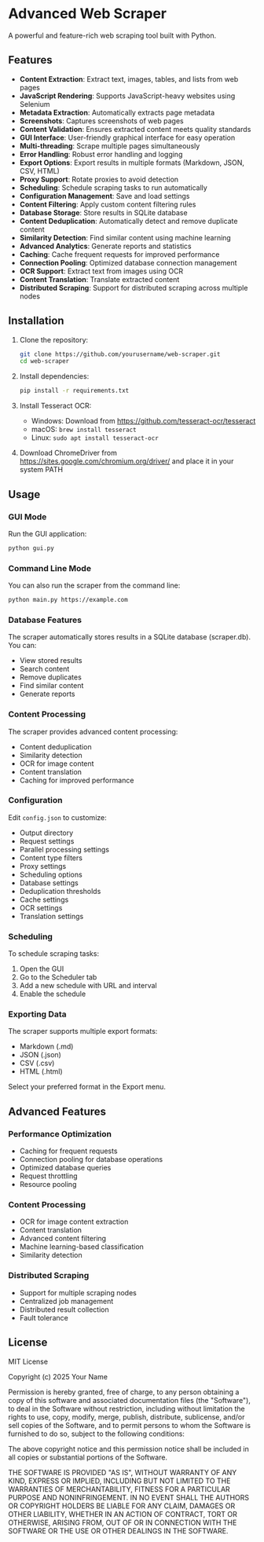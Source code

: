 # Advanced Web Scraper

A powerful and feature-rich web scraping tool built with Python.

## Features

- **Content Extraction**: Extract text, images, tables, and lists from web pages
- **JavaScript Rendering**: Supports JavaScript-heavy websites using Selenium
- **Metadata Extraction**: Automatically extracts page metadata
- **Screenshots**: Captures screenshots of web pages
- **Content Validation**: Ensures extracted content meets quality standards
- **GUI Interface**: User-friendly graphical interface for easy operation
- **Multi-threading**: Scrape multiple pages simultaneously
- **Error Handling**: Robust error handling and logging
- **Export Options**: Export results in multiple formats (Markdown, JSON, CSV, HTML)
- **Proxy Support**: Rotate proxies to avoid detection
- **Scheduling**: Schedule scraping tasks to run automatically
- **Configuration Management**: Save and load settings
- **Content Filtering**: Apply custom content filtering rules
- **Database Storage**: Store results in SQLite database
- **Content Deduplication**: Automatically detect and remove duplicate content
- **Similarity Detection**: Find similar content using machine learning
- **Advanced Analytics**: Generate reports and statistics
- **Caching**: Cache frequent requests for improved performance
- **Connection Pooling**: Optimized database connection management
- **OCR Support**: Extract text from images using OCR
- **Content Translation**: Translate extracted content
- **Distributed Scraping**: Support for distributed scraping across multiple nodes

## Installation

1. Clone the repository:
   ```bash
   git clone https://github.com/yourusername/web-scraper.git
   cd web-scraper
   ```

2. Install dependencies:
   ```bash
   pip install -r requirements.txt
   ```

3. Install Tesseract OCR:
   - Windows: Download from https://github.com/tesseract-ocr/tesseract
   - macOS: `brew install tesseract`
   - Linux: `sudo apt install tesseract-ocr`

4. Download ChromeDriver from https://sites.google.com/chromium.org/driver/
   and place it in your system PATH

## Usage

### GUI Mode
Run the GUI application:
```bash
python gui.py
```

### Command Line Mode
You can also run the scraper from the command line:
```bash
python main.py https://example.com
```

### Database Features
The scraper automatically stores results in a SQLite database (scraper.db). You can:
- View stored results
- Search content
- Remove duplicates
- Find similar content
- Generate reports

### Content Processing
The scraper provides advanced content processing:
- Content deduplication
- Similarity detection
- OCR for image content
- Content translation
- Caching for improved performance

### Configuration
Edit `config.json` to customize:
- Output directory
- Request settings
- Parallel processing settings
- Content type filters
- Proxy settings
- Scheduling options
- Database settings
- Deduplication thresholds
- Cache settings
- OCR settings
- Translation settings

### Scheduling
To schedule scraping tasks:
1. Open the GUI
2. Go to the Scheduler tab
3. Add a new schedule with URL and interval
4. Enable the schedule

### Exporting Data
The scraper supports multiple export formats:
- Markdown (.md)
- JSON (.json)
- CSV (.csv)
- HTML (.html)

Select your preferred format in the Export menu.

## Advanced Features

### Performance Optimization
- Caching for frequent requests
- Connection pooling for database operations
- Optimized database queries
- Request throttling
- Resource pooling

### Content Processing
- OCR for image content extraction
- Content translation
- Advanced content filtering
- Machine learning-based classification
- Similarity detection

### Distributed Scraping
- Support for multiple scraping nodes
- Centralized job management
- Distributed result collection
- Fault tolerance

## License

MIT License

Copyright (c) 2025 Your Name

Permission is hereby granted, free of charge, to any person obtaining a copy
of this software and associated documentation files (the "Software"), to deal
in the Software without restriction, including without limitation the rights
to use, copy, modify, merge, publish, distribute, sublicense, and/or sell
copies of the Software, and to permit persons to whom the Software is
furnished to do so, subject to the following conditions:

The above copyright notice and this permission notice shall be included in all
copies or substantial portions of the Software.

THE SOFTWARE IS PROVIDED "AS IS", WITHOUT WARRANTY OF ANY KIND, EXPRESS OR
IMPLIED, INCLUDING BUT NOT LIMITED TO THE WARRANTIES OF MERCHANTABILITY,
FITNESS FOR A PARTICULAR PURPOSE AND NONINFRINGEMENT. IN NO EVENT SHALL THE
AUTHORS OR COPYRIGHT HOLDERS BE LIABLE FOR ANY CLAIM, DAMAGES OR OTHER
LIABILITY, WHETHER IN AN ACTION OF CONTRACT, TORT OR OTHERWISE, ARISING FROM,
OUT OF OR IN CONNECTION WITH THE SOFTWARE OR THE USE OR OTHER DEALINGS IN THE
SOFTWARE.